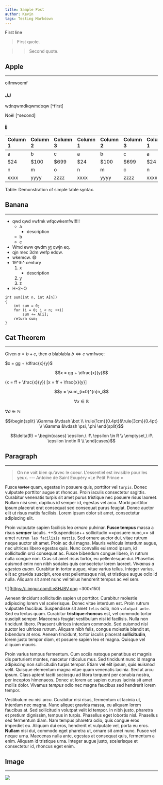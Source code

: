 ```yaml
---
title: Sample Post
author: Kevin
tags: Testing Markdown
---
```

First line

> First quote.

>> Second quote.

## Apple
***
oifmwoemf

### JJ
wdnqwmdkqwmdoqw [^first]

Noël [^second]

#### jj
| Column 1 | Column 2 | Column 3 | Column 1 | Column 2 | Column 3 | Column 1 | Column 2 | Column 3 |
|:-------- |:-------- |:-------- |:-------- |:-------- |:-------- |:-------- |:-------- |:-------- |
| a        | b        | c        | a        | b        | c        | a        | b        | c        |
| $24      | $100     | $699     | $24      | $100     | $699     | $24      | $100     | $699     |
| n        | m        | o        | n        | m        | o        | n        | m        | o        |
| xxxx     | yyyy     | zzzz     | xxxx     | yyyy     | zzzz     | xxxx     | yyyy     | zzzz     |

Table:  Demonstration of simple table syntax.

[:first]: brabrabra
[:second]: Christmas

## Banana
***

* qwd qwd vwfmk wfqowkemfw!!!!!
    * a
        * description
    * b
    * c
* Wmd eww qwdm [yt](https://www.youtube.com/) qwjn eq. 
* qjn mec 3dm wefp edqw.
* wkemcw. :smile:
* 19^th^ century
    1. x
       * description
    2. y
    3. z
* H~2~O

```c=
int sum(int n, int A[n]) 
{
    int sum = 0;
    for (i = 0; i < n; ++i)
        sum += A[i];
    return sum;
}
```
## Cat Theorem
***
Given $a=b+c$, then $a$ blablabla $b \iff c$ wmfwoe:

$x = gg + \dfrac{x}{y}$

$$x = gg + \dfrac{x}{y}$$

\(x = ff + \frac{x}{y}\)
\[x = ff + \frac{x}{y}\]

$$y = \sum_{i=0}^{n}n_i$$

$$\forall x \in \mathbb{R}$$

$\forall a \in \mathbb{N}$

$$\begin{split}
\Gamma &\vdash \bot                     \\
\rule{1cm}{0.4pt}&\rule{3cm}{0.4pt}     \\
\Gamma &\vdash \psi, \phi
\end{split}$$

$$\delta(R) = \begin{cases} 
\epsilon,\ if\ \epsilon \in R           \\
\emptyset,\ if\ \epsilon \notin R       \\
\end{cases}$$

## Paragraph
***
> On ne voit bien qu'avec le coeur. L'essentiel est invisible pour les yeux. --- Antoine de Saint Exupéry «Le Petit Prince »

Fusce ~~tortor~~ quam, egestas in posuere quis, porttitor vel `turpis`. Donec vulputate porttitor augue at rhoncus. Proin iaculis consectetur sagittis. Curabitur venenatis turpis sit amet purus tristique nec posuere risus laoreet. Nullam nisi sem, dapibus id semper id, egestas vel arcu. Morbi porttitor ipsum placerat erat consequat sed consequat purus feugiat. Donec auctor elit ut risus mattis facilisis. Lorem ipsum dolor sit amet, consectetur adipiscing elit.

Proin vulputate sapien facilisis leo *ornare* pulvinar. **Fusce tempus** massa a risus ***semper*** iaculis. ++Suspendisse++ sollicitudin ==posuere nunc,== sit amet `rutrum leo facilisis mattis`. Sed ornare auctor dui, vitae rutrum neque auctor sit amet. Proin ac dui magna. Mauris vehicula interdum augue, nec ultrices libero egestas quis. Nunc convallis euismod ipsum, id sollicitudin orci consequat ac. Fusce bibendum congue libero, in rutrum nulla congue non. Cras sit amet risus tortor, eu pellentesque dui. Phasellus euismod enim non nibh sodales quis consectetur lorem laoreet. *Vivamus a egestas quam.* Curabitur in tortor augue, vitae varius tellus. Integer varius, elit ac gravida suscipit, eros erat pellentesque nisi, et tristique augue odio id nulla. Aliquam sit amet nunc vel tellus hendrerit tempus ac vel sem.

![](https://i.imgur.com/Le8HJBV.png =300x150)

Aenean tincidunt sollicitudin sapien ut porttitor. Curabitur molestie adipiscing lorem vel scelerisque. Donec vitae interdum est. Proin rutrum vulputate faucibus. Suspendisse sit amet `felis` odio, non `volutpat ante`. Sed eu lectus quam. Curabitur **tristique rhoncus** est, vel commodo tortor suscipit semper. Maecenas feugiat vestibulum nisi id facilisis. Nulla non tincidunt libero. Praesent ultrices interdum commodo. Sed euismod nisl auctor leo ultrices rutrum. Aliquam nibh felis, congue molestie blandit at, bibendum at eros. Aenean tincidunt, tortor iaculis placerat **sollicitudin**, lorem justo tempor diam, et posuere sapien leo et magna. Quisque vel aliquam mauris.

Proin varius tempus fermentum. Cum sociis natoque penatibus et magnis dis parturient montes, nascetur ridiculus mus. Sed tincidunt nunc id magna adipiscing non sollicitudin turpis tempor. Etiam vel elit ipsum, quis euismod velit. Quisque elementum magna vitae quam venenatis lacinia. Sed at arcu ipsum. Class aptent taciti sociosqu ad litora torquent per conubia nostra, per inceptos himenaeos. Donec ut lorem ac sapien cursus lacinia sit amet mollis dolor. Vivamus *tempus* odio nec magna faucibus sed hendrerit lorem tempor.

Vestibulum eu nisi arcu. Curabitur nisi risus, fermentum ut lacinia ut, interdum nec magna. Nunc aliquet gravida massa, eu aliquam lorem faucibus at. Sed sollicitudin volutpat velit id tempor. In nibh justo, pharetra et pretium dignissim, tempus in turpis. Phasellus eget lobortis nisl. Phasellus sed fermentum diam. Nam tempus pharetra odio, quis congue eros imperdiet eu. Aliquam dui eros, hendrerit et vulputate vel, porta eu eros. **Nullam** nisi dui, commodo eget pharetra ut, ornare sit amet nunc. Fusce vel neque urna. Maecenas nulla ante, egestas at consequat quis, fermentum a enim. Aliquam id tristique urna. Integer augue justo, scelerisque et consectetur id, rhoncus eget enim.

## Image
***

![](https://images.unsplash.com/photo-1434394354979-a235cd36269d?ixlib=rb-1.2.1&ixid=MXwxMjA3fDB8MHxwaG90by1wYWdlfHx8fGVufDB8fHw%3D&auto=format&fit=crop&w=2833&q=80)

